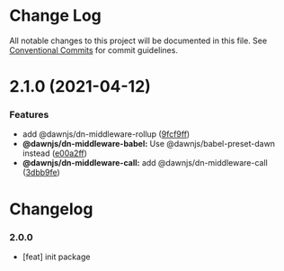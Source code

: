 # Change Log

All notable changes to this project will be documented in this file.
See [Conventional Commits](https://conventionalcommits.org) for commit guidelines.

# 2.1.0 (2021-04-12)


### Features

* add @dawnjs/dn-middleware-rollup ([9fcf9ff](https://github.com/alibaba/dawn/commit/9fcf9ffa269a8c1fe5c8744ab92e693f30fd98f2))
* **@dawnjs/dn-middleware-babel:** Use @dawnjs/babel-preset-dawn instead ([e00a2ff](https://github.com/alibaba/dawn/commit/e00a2ff76e3d4b7bad4ddbc740d3c2adb42da6bc))
* **@dawnjs/dn-middleware-call:** add @dawnjs/dn-middleware-call ([3dbb9fe](https://github.com/alibaba/dawn/commit/3dbb9fe8fbadb0e9b318c24e3c59510eeef3ca25))





# Changelog

### 2.0.0

- [feat] init package
